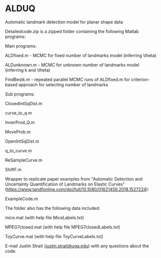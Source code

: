 # ALDUQ
Automatic landmark detection model for planar shape data

Detailedcode.zip is a zipped folder containing the following Matlab programs:

Main programs:

ALDfixed.m - MCMC for fixed number of landmarks model (inferring \theta)

ALDunknown.m - MCMC for unknown number of landmarks model (inferring k and \theta)

FindBestk.m - repeated parallel MCMC runs of ALDfixed.m for criterion-based approach for selecting number of landmarks

Sub programs:

ClosedIntSqDist.m

curve_to_q.m

InnerProd_Q.m

MoveProb.m

OpenIntSqDist.m

q_to_curve.m

ReSampleCurve.m

ShiftF.m

Wrapper to replicate paper examples from "Automatic Detection and Uncertainty Quantification of Landmarks on Elastic Curves" (https://www.tandfonline.com/doi/full/10.1080/01621459.2018.1527224):

ExampleCode.m

The folder also has the following data included:

mice.mat (with help file MiceLabels.txt)

MPEG7closed.mat (with help file MPEG7closedLabels.txt)

ToyCurve.mat (with help file ToyCurveLabels.txt)

E-mail Justin Strait (justin.strait@uga.edu) with any questions about the code.
